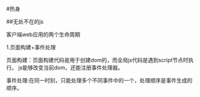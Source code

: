 #热身

 ##无处不在的js
 
客户端web应用的两个生命周期
 
1.页面构建+事件处理

页面构建：页面构建代码是用于创建dom的，而全局js代码是遇到script节点时执行。
js能够改变当前dom，还能注册事件处理器。

事件处理:在同一时刻，只能处理多个不同事件中的一个，处理顺序是事件生成的顺序。
